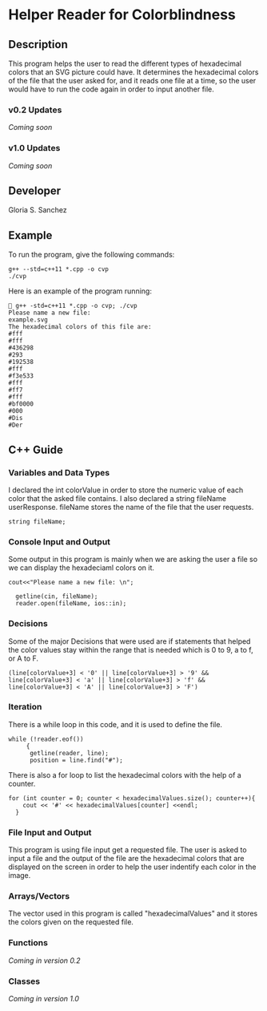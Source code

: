 # Helper Reader for Colorblindness

## Description

This program helps the user to read the different types of hexadecimal colors that an SVG picture could have. It determines the hexadecimal colors of the file that the user asked for, and it reads one file at a time, so the user would have to run the code again in order to input another file. 

### v0.2 Updates

*Coming soon*

### v1.0 Updates

*Coming soon*


## Developer

Gloria S. Sanchez

## Example

To run the program, give the following commands:

```
g++ --std=c++11 *.cpp -o cvp
./cvp
```

Here is an example of the program running:

```
 g++ -std=c++11 *.cpp -o cvp; ./cvp
Please name a new file: 
example.svg
The hexadecimal colors of this file are:
#fff
#fff
#436298
#293
#192538
#fff
#f3e533
#fff
#ff7
#fff
#bf0000
#000
#Dis
#Der
```

## C++ Guide

### Variables and Data Types

I declared the int colorValue in order to store the numeric value of each color that the asked file contains. I also declared a string fileName userResponse. fileName stores the name of the file that the user requests.
```
string fileName;
```

### Console Input and Output

Some output in this program is mainly when we are asking the user a file so we can display the hexadeciaml colors on it. 
```
cout<<"Please name a new file: \n";
  
  getline(cin, fileName);
  reader.open(fileName, ios::in);
```

### Decisions

Some of the major Decisions that were used are if statements that helped the color values stay within the range that is needed which is 0 to 9, a to f, or A to F. 
```
(line[colorValue+3] < '0' || line[colorValue+3] > '9' && line[colorValue+3] < 'a' || line[colorValue+3] > 'f' && line[colorValue+3] < 'A' || line[colorValue+3] > 'F')
```

### Iteration

There is a while loop in this code, and it is used to define the file.
```
while (!reader.eof()) 
     {
      getline(reader, line);
      position = line.find("#");
``` 

There is also a for loop to list the hexadecimal colors with the help of a counter.

```
for (int counter = 0; counter < hexadecimalValues.size(); counter++){
    cout << '#' << hexadecimalValues[counter] <<endl;
  }
```
### File Input and Output

This program is using file input get a requested file. The user is asked to input a file and the output of the file are the hexadecimal colors that are displayed on the screen in order to help the user indentify each color in the image.

### Arrays/Vectors

The vector used in this program is called "hexadecimalValues" and it stores the colors given on the requested file.

### Functions

*Coming in version 0.2*

### Classes

*Coming in version 1.0*
